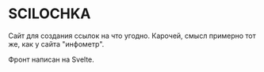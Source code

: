 # SCILOCHKA

Сайт для создания ссылок на что угодно. Карочей, смысл примерно тот же, как у сайта "инфометр".

Фронт написан на Svelte.